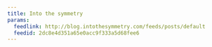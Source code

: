 ```yaml
---
title: Into the symmetry
params:
  feedlink: http://blog.intothesymmetry.com/feeds/posts/default
  feedid: 2dc8e4d351a65e0acc9f333a5d68fee6
---
```

